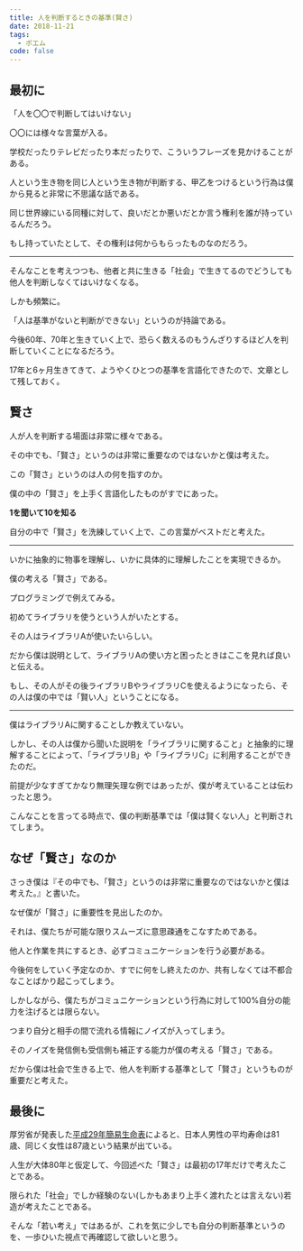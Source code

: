 ```yaml
---
title: 人を判断するときの基準(賢さ)
date: 2018-11-21
tags:
  - ポエム
code: false
---
```

## 最初に

「人を〇〇で判断してはいけない」

〇〇には様々な言葉が入る。

学校だったりテレビだったり本だったりで、こういうフレーズを見かけることがある。

人という生き物を同じ人という生き物が判断する、甲乙をつけるという行為は僕から見ると非常に不思議な話である。

同じ世界線にいる同種に対して、良いだとか悪いだとか言う権利を誰が持っているんだろう。

もし持っていたとして、その権利は何からもらったものなのだろう。

---
そんなことを考えつつも、他者と共に生きる「社会」で生きてるのでどうしても他人を判断しなくてはいけなくなる。

しかも頻繁に。

「人は基準がないと判断ができない」というのが持論である。

今後60年、70年と生きていく上で、恐らく数えるのもうんざりするほど人を判断していくことになるだろう。

17年と6ヶ月生きてきて、ようやくひとつの基準を言語化できたので、文章として残しておく。

## 賢さ

人が人を判断する場面は非常に様々である。

その中でも、「賢さ」というのは非常に重要なのではないかと僕は考えた。

この「賢さ」というのは人の何を指すのか。

僕の中の「賢さ」を上手く言語化したものがすでにあった。

__1を聞いて10を知る__

自分の中で「賢さ」を洗練していく上で、この言葉がベストだと考えた。

---
いかに抽象的に物事を理解し、いかに具体的に理解したことを実現できるか。

僕の考える「賢さ」である。

プログラミングで例えてみる。

初めてライブラリを使うという人がいたとする。

その人はライブラリAが使いたいらしい。

だから僕は説明として、ライブラリAの使い方と困ったときはここを見れば良いと伝える。

もし、その人がその後ライブラリBやライブラリCを使えるようになったら、その人は僕の中では「賢い人」ということになる。

---
僕はライブラリAに関することしか教えていない。

しかし、その人は僕から聞いた説明を「ライブラリに関すること」と抽象的に理解することによって、「ライブラリB」や「ライブラリC」に利用することができたのだ。

前提が少なすぎてかなり無理矢理な例ではあったが、僕が考えていることは伝わったと思う。

こんなことを言ってる時点で、僕の判断基準では「僕は賢くない人」と判断されてしまう。

## なぜ「賢さ」なのか

さっき僕は『その中でも、「賢さ」というのは非常に重要なのではないかと僕は考えた。』と書いた。

なぜ僕が「賢さ」に重要性を見出したのか。

それは、僕たちが可能な限りスムーズに意思疎通をこなすためである。

他人と作業を共にするとき、必ずコミュニケーションを行う必要がある。

今後何をしていく予定なのか、すでに何をし終えたのか、共有しなくては不都合なことばかり起こってしまう。

しかしながら、僕たちがコミュニケーションという行為に対して100%自分の能力を注げるとは限らない。

つまり自分と相手の間で流れる情報にノイズが入ってしまう。

そのノイズを発信側も受信側も補正する能力が僕の考える「賢さ」である。

だから僕は社会で生きる上で、他人を判断する基準として「賢さ」というものが重要だと考えた。

## 最後に

厚労省が発表した[平成29年簡易生命表](https://www.mhlw.go.jp/toukei/saikin/hw/life/life17/dl/life17-15.pdf)によると、日本人男性の平均寿命は81歳、同じく女性は87歳という結果が出ている。

人生が大体80年と仮定して、今回述べた「賢さ」は最初の17年だけで考えたことである。

限られた「社会」でしか経験のない(しかもあまり上手く渡れたとは言えない)若造が考えたことである。

そんな「若い考え」ではあるが、これを気に少しでも自分の判断基準というのを、一歩ひいた視点で再確認して欲しいと思う。
